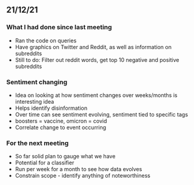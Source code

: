 ## 21/12/21

### What I had done since last meeting
* Ran the code on queries
* Have graphics on Twitter and Reddit, as well as information on subreddits
* Still to do: Filter out reddit words, get top 10 negative and positive subreddits

### Sentiment changing
* Idea on looking at how sentiment changes over weeks/months is interesting idea
* Helps identify disinformation
* Over time can see sentiment evolving, sentiment tied to specific tags
* boosters = vaccine, omicron = covid
* Correlate change to event occurring

### For the next meeting
* So far solid plan to gauge what we have
* Potential for a classifier
* Run per week for a month to see how data evolves
* Constrain scope - identify anything of noteworthiness
